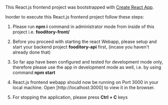 This React.js frontend project was bootstrapped with [Create React App](https://github.com/facebook/create-react-app).

Inorder to execute this React.js frontend project follow these steps:

1) Please run <b>npm i</b> command in administrator mode from inside of this project i.e. <b>fooditory-front/</b>

2) Before you proceed with starting the react Webapp, please setup and start your backend project <b>fooditory-api</b> first, (incase you haven't already done that)

3) So far app have been configured and tested for development mode only, therefore please use the app in development mode as well, i.e. by using command <b>npm start</b>

4) React.js frontend webapp should now be running on Port 3000 in your local machine. Open [http://localhost:3000] to view it in the browser.

5) For stopping the application, please press <b>Ctrl + C</b> keys
